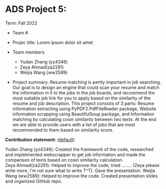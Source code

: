 # ADS Project 5: 

Term: Fall 2022

+ Team #
+ Projec title: Lorem ipsum dolor sit amet

+ Team members 
	+ Yudan Zhang (yz4346)		
	+ Zeya Ahmad(za2291)
	+ Weijia Wang (ww2589)
	
+ Project summary: Resume matching is pertty important in job searching. Our goal is to design an engine that could scan your resume and match the information in it to the jobs in the job boards, and recommend the most suitable job link for you to apply based on the similarity of the resume and job description. This project consists of 3 parts: Resume information extracting using PyPDF2.PdfFileReader package, Website information scrapping using BeautifulSoup package, and Information matching by calculating cosin similarity between two texts. At the end we are able to provide users with a list of jobs that are most recommended to them based on similarity score.

	
**Contribution statement**: ([default](doc/a_note_on_contributions.md)) 

Yudan Zhang (yz4346): Created the framework of the code, researched and impletmented webscrapper to get job information and made the comparison of texts based on cosin similarity calculation.		
Zeya Ahmad(za2291): Helped to improve the code, tried ........ (Zeya please write more, i'm not sure what to write T^T). Gave the presentation.
Weijia Wang (ww2589): Helped to improve the code. Created presentation slides and organized GitHub repo.

